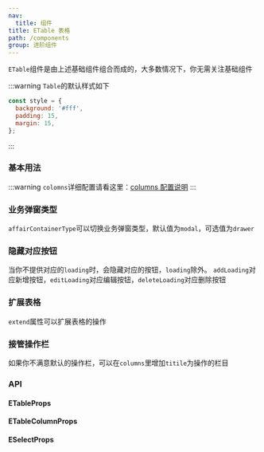 ```yaml
---
nav:
  title: 组件
title: ETable 表格
path: /components
group: 进阶组件
---
```


`ETable`组件是由上述基础组件组合而成的，大多数情况下，你无需关注基础组件

:::warning
`Table`的默认样式如下

```js
const style = {
  background: '#fff',
  padding: 15,
  margin: 15,
};
```

:::

### 基本用法

<code background="#eee" compact="true" src="./demo/all.jsx"></code>
:::warning
`colomns`详细配置请看这里：[columns 配置说明](https://mmdctjj.github.io/raetable/guide/columns#columns%E9%85%8D%E7%BD%AE%E8%AF%B4%E6%98%8E)
:::

### 业务弹窗类型

`affairContainerType`可以切换业务弹窗类型，默认值为`modal`，可选值为`drawer`
<code compact="true" src="./demo/drawer.jsx"></code>

### 隐藏对应按钮

当你不提供对应的`loading`时，会隐藏对应的按钮，`loading`除外。
`addLoading`对应新增按钮，`editLoading`对应编辑按钮，`deleteLoading`对应删除按钮
<code compact="true" src="./demo/loading.jsx"></code>

### 扩展表格

`extend`属性可以扩展表格的操作
<code compact="true" src="./demo/extend.jsx"></code>

### 接管操作栏

如果你不满意默认的操作栏，可以在`columns`里增加`titile`为操作的栏目
<code compact="true" src="./demo/action.jsx"></code>

### API

#### ETableProps

<API id="__ETableProps"></API>

#### ETableColumnProps

<API id="_ETableColumn"></API>

#### ESelectProps

<API id="_ESelect"></API>
